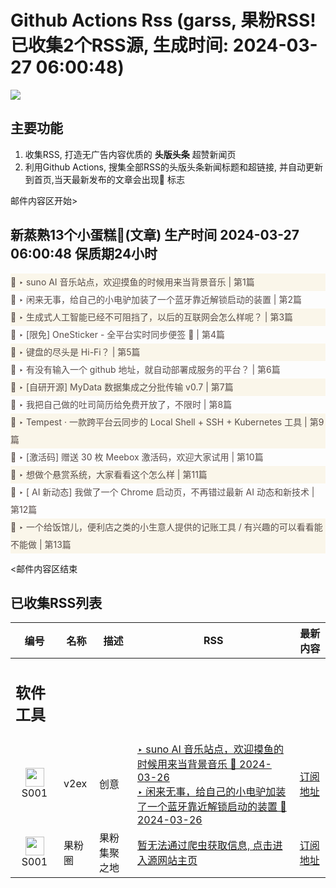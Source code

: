 # Github Actions Rss (garss, 果粉RSS! 已收集2个RSS源, 生成时间: 2024-03-27 06:00:48)

![](https://cdn.jsdelivr.net/gh/xinkeji/garss/_media/ga-rss.png)



## 主要功能
1. 收集RSS, 打造无广告内容优质的 **头版头条** 超赞新闻页
2. 利用Github Actions, 搜集全部RSS的头版头条新闻标题和超链接, 并自动更新到首页,当天最新发布的文章会出现🌈 标志

邮件内容区开始>
<h2>新蒸熟13个小蛋糕🍰(文章) 生产时间 2024-03-27 06:00:48 保质期24小时</h2>

<div style='line-height:3;background-color:#FAF6EA;' ><a href='https://www.v2ex.com/t/1027303#reply0' style="line-height:2;text-decoration:none;display:block;color:#584D49;">🌈 ‣ suno AI 音乐站点，欢迎摸鱼的时候用来当背景音乐 | 第1篇</a></div><div style='line-height:3;' ><a href='https://www.v2ex.com/t/1027088#reply79' style="line-height:2;text-decoration:none;display:block;color:#584D49;">🌈 ‣ 闲来无事，给自己的小电驴加装了一个蓝牙靠近解锁启动的装置 | 第2篇</a></div><div style='line-height:3;background-color:#FAF6EA;' ><a href='https://www.v2ex.com/t/1027298#reply1' style="line-height:2;text-decoration:none;display:block;color:#584D49;">🌈 ‣ 生成式人工智能已经不可阻挡了，以后的互联网会怎么样呢？ | 第3篇</a></div><div style='line-height:3;' ><a href='https://www.v2ex.com/t/1027135#reply12' style="line-height:2;text-decoration:none;display:block;color:#584D49;">🌈 ‣ [限免] OneSticker - 全平台实时同步便签 🎉 | 第4篇</a></div><div style='line-height:3;background-color:#FAF6EA;' ><a href='https://www.v2ex.com/t/1027235#reply6' style="line-height:2;text-decoration:none;display:block;color:#584D49;">🌈 ‣ 键盘的尽头是 Hi-Fi？ | 第5篇</a></div><div style='line-height:3;' ><a href='https://www.v2ex.com/t/1027158#reply21' style="line-height:2;text-decoration:none;display:block;color:#584D49;">🌈 ‣ 有没有输入一个 github 地址，就自动部署成服务的平台？ | 第6篇</a></div><div style='line-height:3;background-color:#FAF6EA;' ><a href='https://www.v2ex.com/t/1027232#reply0' style="line-height:2;text-decoration:none;display:block;color:#584D49;">🌈 ‣ [自研开源] MyData 数据集成之分批传输 v0.7 | 第7篇</a></div><div style='line-height:3;' ><a href='https://www.v2ex.com/t/1027176#reply3' style="line-height:2;text-decoration:none;display:block;color:#584D49;">🌈 ‣ 我把自己做的吐司简历给免费开放了，不限时 | 第8篇</a></div><div style='line-height:3;background-color:#FAF6EA;' ><a href='https://www.v2ex.com/t/1027103#reply3' style="line-height:2;text-decoration:none;display:block;color:#584D49;">🌈 ‣ Tempest · 一款跨平台云同步的 Local Shell + SSH + Kubernetes 工具 | 第9篇</a></div><div style='line-height:3;' ><a href='https://www.v2ex.com/t/1027101#reply2' style="line-height:2;text-decoration:none;display:block;color:#584D49;">🌈 ‣ [激活码] 赠送 30 枚 Meebox 激活码，欢迎大家试用 | 第10篇</a></div><div style='line-height:3;background-color:#FAF6EA;' ><a href='https://www.v2ex.com/t/1027193#reply0' style="line-height:2;text-decoration:none;display:block;color:#584D49;">🌈 ‣ 想做个悬赏系统，大家看看这个怎么样 | 第11篇</a></div><div style='line-height:3;' ><a href='https://www.v2ex.com/t/1027087#reply2' style="line-height:2;text-decoration:none;display:block;color:#584D49;">🌈 ‣ [ AI 新动态] 我做了一个 Chrome 启动页，不再错过最新 AI 动态和新技术 | 第12篇</a></div><div style='line-height:3;background-color:#FAF6EA;' ><a href='https://www.v2ex.com/t/1027196#reply0' style="line-height:2;text-decoration:none;display:block;color:#584D49;">🌈 ‣ 一个给饭馆儿，便利店之类的小生意人提供的记账工具 / 有兴趣的可以看看能不能做 | 第13篇</a></div>

<邮件内容区结束

## 已收集RSS列表

| 编号 | 名称 | 描述 | RSS | 最新内容 |
| --- | --- | --- | --- | --- |
| <h2 id="软件工具">软件工具</h2> |  |   |  |  |
| <div id="S001" style="text-align: center;"><img src="https://cdn.jsdelivr.net/gh/zhaoolee/garss/_media/favicon/S001.png" width="30px" style="width:30px;height: auto;"/><br><span>S001</span></div> | v2ex | 创意 | [‣ suno AI 音乐站点，欢迎摸鱼的时候用来当背景音乐 🌈 2024-03-26](https://www.v2ex.com/t/1027303#reply0)<br/>[‣ 闲来无事，给自己的小电驴加装了一个蓝牙靠近解锁启动的装置 🌈 2024-03-26](https://www.v2ex.com/t/1027088#reply79) | [订阅地址](https://www.v2ex.com/feed/tab/creative.xml) |
| <div id="S001" style="text-align: center;"><img src="https://cdn.jsdelivr.net/gh/zhaoolee/garss/_media/favicon/S001.png" width="30px" style="width:30px;height: auto;"/><br><span>S001</span></div> | 果粉圈 | 果粉集聚之地 | [暂无法通过爬虫获取信息, 点击进入源网站主页](https://g0f.cn) | [订阅地址](https://g0f.cn/rss.xml) |



